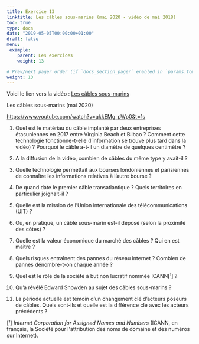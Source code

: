 ```yaml
---
title: Exercice 13
linktitle: Les câbles sous-marins (mai 2020 - vidéo de mai 2018)
toc: true
type: docs
date: "2019-05-05T00:00:00+01:00"
draft: false
menu:
 example:
    parent: Les exercices
    weight: 13

# Prev/next pager order (if `docs_section_pager` enabled in `params.toml`)
weight: 13
---
```


Voici le lien vers la vidéo : [Les câbles sous-marins](https://www.youtube.com/watch?v=qkkEMg_pWp0&t=1s)


Les câbles sous-marins (mai 2020)

https://www.youtube.com/watch?v=qkkEMg_pWp0&t=1s


1) Quel est le matériau du câble implanté par deux entreprises étasuniennes en 2017 entre Virginia Beach et Bilbao ? Comment cette technologie fonctionne-t-elle (l’information se trouve plus tard dans la vidéo) ? Pourquoi le câble a-t-il un diamètre de quelques centimètre ?

2) A la diffusion de la vidéo, combien de câbles du même type y avait-il ?

3) Quelle technologie permettait aux bourses londoniennes et parisiennes de connaître les informations relatives à l’autre bourse ?

4) De quand date le premier câble transatlantique ? Quels territoires en particulier joignait-il ?

5) Quelle est la mission de l’Union internationale des télécommunications (UIT) ?

6) Où, en pratique, un câble sous-marin est-il déposé (selon la proximité des côtes) ?

7) Quelle est la valeur économique du marché des câbles ? Qui en est maître ?

8) Quels risques entraînent des pannes du réseau internet ? Combien de pannes dénombre-t-on chaque année ?

9) Quel est le rôle de la société à but non lucratif nommée ICANN[¹] ?

10) Qu’a révélé Edward Snowden au sujet des câbles sous-marins ?

11) La période actuelle est témoin d’un changement clé d’acteurs poseurs de câbles. Quels sont-ils et quelle est la différence clé avec les acteurs précédents ?

[¹] _Internet Corporation for Assigned Names and Numbers_ (ICANN, en français, la Société pour l'attribution des noms de domaine et des numéros sur Internet).


